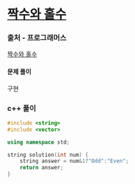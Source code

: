# [짝수와 홀수](https://school.programmers.co.kr/learn/courses/30/lessons/12937)

### 출처 - 프로그래머스
[짝수와 홀수](https://school.programmers.co.kr/learn/courses/30/lessons/12937)

#### 문제 풀이
구현

### c++ 풀이
```c++
#include <string>
#include <vector>

using namespace std;

string solution(int num) {
    string answer = num&1?"Odd":"Even";
    return answer;
}
```